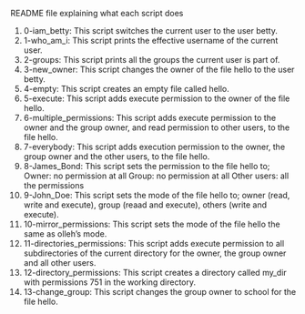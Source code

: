 README file explaining what each script does

1. 0-iam_betty: This script switches the current user to the user betty.
2. 1-who_am_i: This script prints the effective username of the current user.
3. 2-groups: This script prints all the groups the current user is part of.
4. 3-new_owner: This script changes the owner of the file hello to the user betty. 
5. 4-empty: This script creates an empty file called hello.
6. 5-execute: This script adds execute permission to the owner of the file hello.
7. 6-multiple_permissions: This script adds execute permission to the owner and the group owner, and read permission to other users, to the file hello.
8. 7-everybody: This script adds execution permission to the owner, the group owner and the other users, to the file hello.
9. 8-James_Bond: This script sets the permission to the file hello to; 
    Owner: no permission at all
    Group: no permission at all
    Other users: all the permissions
10. 9-John_Doe: This script sets the mode of the file hello to; owner (read, write and execute), group (reaad and execute), others (write and execute).
11. 10-mirror_permissions: This script sets the mode of the file hello the same as olleh’s mode.
12. 11-directories_permissions: This script adds execute permission to all subdirectories of the current directory for the owner, the group owner and all other users.
13. 12-directory_permissions: This script creates a directory called my_dir with permissions 751 in the working directory.
14. 13-change_group: This script changes the group owner to school for the file hello. 
